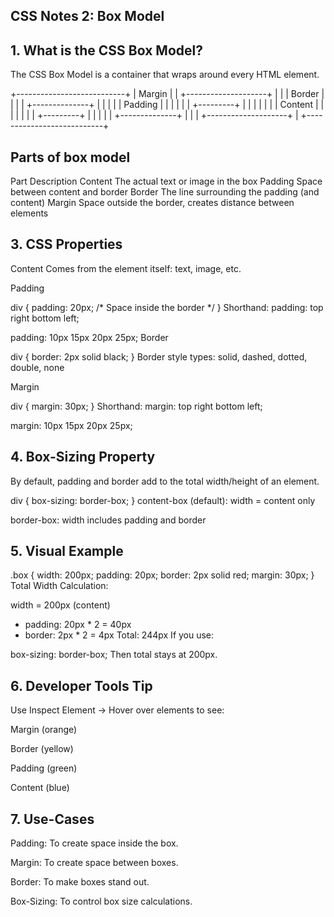 ## CSS Notes 2: Box Model

## 1. What is the CSS Box Model?
The CSS Box Model is a container that wraps around every HTML element.

+---------------------------+
|        Margin             |
|  +--------------------+   |
|  |    Border           |  |
|  |  +--------------+   |  |
|  |  |  Padding     |   |  |
|  |  | +---------+  |   |  |
|  |  | | Content |  |   |  |
|  |  | +---------+  |   |  |
|  |  +--------------+   |  |
|  +--------------------+   |
+---------------------------+


## Parts of box model

Part	             Description
Content	      The actual text or image in the box
Padding	      Space between content and border
Border	      The line surrounding the padding (and content)
Margin	      Space outside the border, creates distance between elements


## 3. CSS Properties
Content
Comes from the element itself: text, image, etc.

Padding

div {
  padding: 20px; /* Space inside the border */
}
Shorthand: padding: top right bottom left;

padding: 10px 15px 20px 25px;
Border

div {
  border: 2px solid black;
}
Border style types: solid, dashed, dotted, double, none

Margin

div {
  margin: 30px;
}
Shorthand: margin: top right bottom left;


margin: 10px 15px 20px 25px;


## 4. Box-Sizing Property
By default, padding and border add to the total width/height of an element.


div {
  box-sizing: border-box;
}
content-box (default): width = content only

border-box: width includes padding and border

## 5. Visual Example

.box {
  width: 200px;
  padding: 20px;
  border: 2px solid red;
  margin: 30px;
}
Total Width Calculation:


width = 200px (content)
+ padding: 20px * 2 = 40px
+ border: 2px * 2 = 4px
Total: 244px
If you use:

box-sizing: border-box;
Then total stays at 200px.

## 6. Developer Tools Tip
Use Inspect Element → Hover over elements to see:

Margin (orange)

Border (yellow)

Padding (green)

Content (blue)

## 7. Use-Cases
Padding: To create space inside the box.

Margin: To create space between boxes.

Border: To make boxes stand out.

Box-Sizing: To control box size calculations.